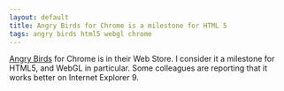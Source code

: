 ```yaml
---
layout: default
title: Angry Birds for Chrome is a milestone for HTML 5
tags: angry birds html5 webgl chrome
---
```


[Angry Birds](https://www.angrybirds.com/) for Chrome is in their Web Store. I consider it a milestone for HTML5, and WebGL in particular. Some colleagues are reporting that it works better on Internet Explorer 9.
